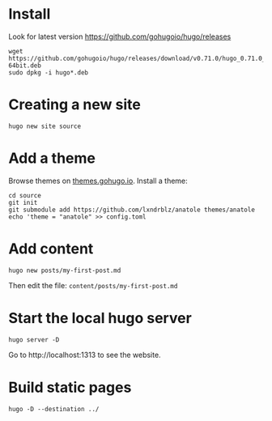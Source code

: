 # Install

Look for latest version https://github.com/gohugoio/hugo/releases

    wget https://github.com/gohugoio/hugo/releases/download/v0.71.0/hugo_0.71.0_Linux-64bit.deb
    sudo dpkg -i hugo*.deb

# Creating a new site

    hugo new site source

# Add a theme

Browse themes on [themes.gohugo.io](themes.gohugo.io).
Install a theme:

    cd source
    git init
    git submodule add https://github.com/lxndrblz/anatole themes/anatole
    echo 'theme = "anatole" >> config.toml

# Add content

    hugo new posts/my-first-post.md

Then edit the file: `content/posts/my-first-post.md`

# Start the local hugo server

    hugo server -D

Go to http://localhost:1313 to see the website.

# Build static pages

    hugo -D --destination ../




